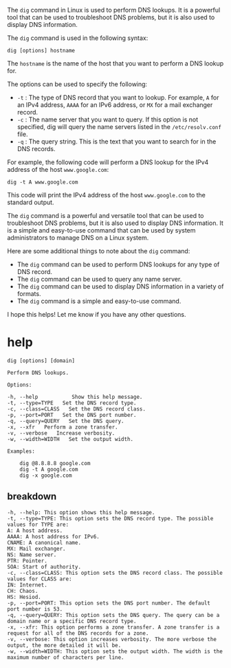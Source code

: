 The `dig` command in Linux is used to perform DNS lookups. It is a powerful tool that can be used to troubleshoot DNS problems, but it is also used to display DNS information.

The `dig` command is used in the following syntax:

```
dig [options] hostname
```

The `hostname` is the name of the host that you want to perform a DNS lookup for.

The options can be used to specify the following:

* `-t` : The type of DNS record that you want to lookup. For example, `A` for an IPv4 address, `AAAA` for an IPv6 address, or `MX` for a mail exchanger record.
* `-c` : The name server that you want to query. If this option is not specified, dig will query the name servers listed in the `/etc/resolv.conf` file.
* `-q` : The query string. This is the text that you want to search for in the DNS records.

For example, the following code will perform a DNS lookup for the IPv4 address of the host `www.google.com`:

```
dig -t A www.google.com
```

This code will print the IPv4 address of the host `www.google.com` to the standard output.

The `dig` command is a powerful and versatile tool that can be used to troubleshoot DNS problems, but it is also used to display DNS information. It is a simple and easy-to-use command that can be used by system administrators to manage DNS on a Linux system.

Here are some additional things to note about the `dig` command:

* The `dig` command can be used to perform DNS lookups for any type of DNS record.
* The `dig` command can be used to query any name server.
* The `dig` command can be used to display DNS information in a variety of formats.
* The `dig` command is a simple and easy-to-use command.

I hope this helps! Let me know if you have any other questions.

# help
```
dig [options] [domain]

Perform DNS lookups.

Options:

-h, --help           Show this help message.
-t, --type=TYPE   Set the DNS record type.
-c, --class=CLASS   Set the DNS record class.
-p, --port=PORT   Set the DNS port number.
-q, --query=QUERY   Set the DNS query.
-x, --xfr   Perform a zone transfer.
-v, --verbose   Increase verbosity.
-w, --width=WIDTH   Set the output width.

Examples:

    dig @8.8.8.8 google.com
    dig -t A google.com
    dig -x google.com
```

## breakdown

```
-h, --help: This option shows this help message.
-t, --type=TYPE: This option sets the DNS record type. The possible values for TYPE are:
A: A host address.
AAAA: A host address for IPv6.
CNAME: A canonical name.
MX: Mail exchanger.
NS: Name server.
PTR: Pointer.
SOA: Start of authority.
-c, --class=CLASS: This option sets the DNS record class. The possible values for CLASS are:
IN: Internet.
CH: Chaos.
HS: Hesiod.
-p, --port=PORT: This option sets the DNS port number. The default port number is 53.
-q, --query=QUERY: This option sets the DNS query. The query can be a domain name or a specific DNS record type.
-x, --xfr: This option performs a zone transfer. A zone transfer is a request for all of the DNS records for a zone.
-v, --verbose: This option increases verbosity. The more verbose the output, the more detailed it will be.
-w, --width=WIDTH: This option sets the output width. The width is the maximum number of characters per line.
```
